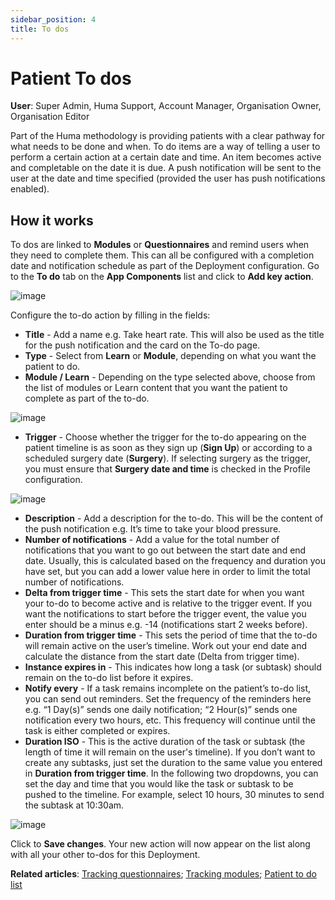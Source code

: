 ```yaml
---
sidebar_position: 4
title: To dos 
---
```

# Patient To dos
**User**: Super Admin, Huma Support, Account Manager, Organisation Owner, Organisation Editor

Part of the Huma methodology is providing patients with a clear pathway for what needs to be done and when. To do items are a way of telling a user to perform a certain action at a certain date and time. An item becomes active and completable on the date it is due. A push notification will be sent to the user at the date and time specified (provided the user has push notifications enabled). 
## How it works​
To dos are linked to **Modules** or **Questionnaires** and remind users when they need to complete them. This can all be configured with a completion date and notification schedule as part of the Deployment configuration.
Go to the **To do** tab on the **App Components** list and click to **Add key action**.

![image](./assets/Todo01.png)

Configure the to-do action by filling in the fields:
- **Title** - Add a name e.g. Take heart rate. This will also be used as the title for the push notification and the card on the To-do page.
- **Type** - Select from **Learn** or **Module**, depending on what you want the patient to do.
- **Module / Learn** - Depending on the type selected above, choose from the list of modules or Learn content that you want the patient to complete as part of the to-do.

![image](./assets/Todo02.png)

- **Trigger** - Choose whether the trigger for the to-do appearing on the patient timeline is as soon as they sign up (**Sign Up**) or according to a scheduled surgery date (**Surgery**). If selecting surgery as the trigger, you must ensure that **Surgery date and time** is checked in the Profile configuration.  

![image](./assets/Todo03.png)

- **Description** - Add a description for the to-do. This will be the content of the push notification e.g. It’s time to take your blood pressure.
- **Number of notifications** - Add a value for the total number of notifications that you want to go out between the start date and end date. Usually, this is calculated based on the frequency and duration you have set, but you can add a lower value here in order to limit the total number of notifications.
- **Delta from trigger time** - This sets the start date for when you want your to-do to become active and is relative to the trigger event. If you want the notifications to start before the trigger event, the value you enter should be a minus e.g. -14 (notifications start 2 weeks before).
- **Duration from trigger time** - This sets the period of time that the to-do will remain active on the user’s timeline. Work out your end date and calculate the distance from the start date (Delta from trigger time).
- **Instance expires in** - This indicates how long a task (or subtask) should remain on the to-do list before it expires. 
- **Notify every** - If a task remains incomplete on the patient’s to-do list, you can send out reminders. Set the frequency of the reminders here e.g. “1 Day(s)” sends one daily notification; “2 Hour(s)” sends one notification every two hours, etc. This frequency will continue until the task is either completed or expires.
- **Duration ISO** - This is the active duration of the task or subtask (the length of time it will remain on the user's timeline). If you don’t want to create any subtasks, just set the duration to the same value you entered in **Duration from trigger time**.
In the following two dropdowns, you can set the day and time that you would like the task or subtask to be pushed to the timeline. For example, select 10 hours, 30 minutes to send the subtask at 10:30am. 

![image](./assets/Todo04.png)

Click to **Save changes**. 
Your new action will now appear on the list along with all your other to-dos for this Deployment. 

**Related articles**: [Tracking questionnaires](./tracking-questionnaires.md); [Tracking modules](./tracking-modules.md); [Patient to do list](../../../huma-app/features/to-dos.md)
